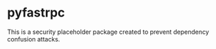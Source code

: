 # pyfastrpc

This is a security placeholder package created to prevent dependency confusion attacks.